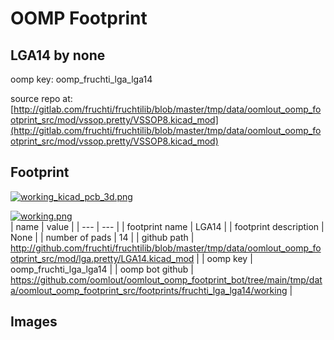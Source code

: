 # OOMP Footprint  
## LGA14  by none  
  
oomp key: oomp_fruchti_lga_lga14  
  
source repo at: [http://gitlab.com/fruchti/fruchtilib/blob/master/tmp/data/oomlout_oomp_footprint_src/mod/vssop.pretty/VSSOP8.kicad_mod](http://gitlab.com/fruchti/fruchtilib/blob/master/tmp/data/oomlout_oomp_footprint_src/mod/vssop.pretty/VSSOP8.kicad_mod)  
## Footprint  
  
[![working_kicad_pcb_3d.png](working_kicad_pcb_3d_600.png)](working_kicad_pcb_3d.png)  
  
[![working.png](working_600.png)](working.png)  
| name | value | 
| --- | --- | 
| footprint name | LGA14 | 
| footprint description | None | 
| number of pads | 14 | 
| github path | http://github.com/fruchti/fruchtilib/blob/master/tmp/data/oomlout_oomp_footprint_src/mod/lga.pretty/LGA14.kicad_mod | 
| oomp key | oomp_fruchti_lga_lga14 | 
| oomp bot github | https://github.com/oomlout/oomlout_oomp_footprint_bot/tree/main/tmp/data/oomlout_oomp_footprint_src/footprints/fruchti_lga_lga14/working | 
## Images  
